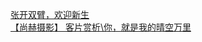   
[张开双臂，欢迎新生](http://www.dianyue.me/archives/725/e64c6zsuc9ixs5sk/)  
[【尚赫摄影】 客片赏析\\你，就是我的晴空万里](http://www.dianyue.me/archives/547/nit1b2rbjjclov1y/)